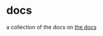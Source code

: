 # docs
a collection of the docs on [the docs](https://sites.google.com/loswego.k12.or.us/segacopter-technology/docs)
